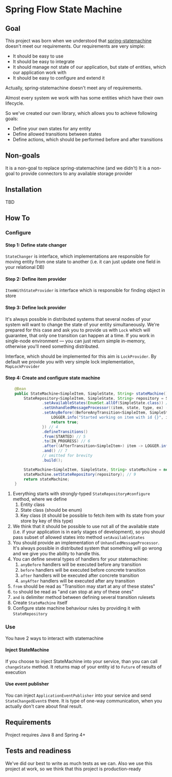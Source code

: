 # Spring Flow State Machine

## Goal

This project was born when we understood that [spring-statemachine](http://projects.spring.io/spring-statemachine/) doesn't meet our requirements.  Our requirements are very simple:

* It should be easy to use
* It should be easy to integrate
* It should manage not state of our application, but state of entities, which our application work with
* It should be easy to configure and extend it

Actually, spring-statemachine doesn't meet any of requirements.

Almost every system we work with has some entities which have their own lifecycle.

So we've created our own library, which allows you to achieve following goals:

* Define your own states for any entity
* Define allowed transitions between states
* Define actions, which should be performed before and after transitions

## Non-goals

It is a non-goal to replace spring-statemachine (and we didn't)
It is a non-goal to provide connectors to any available storage provider

## Installation

TBD

## How To

### Configure

#### Step 1: Define state changer

`StateChanger` is interface, which implementations are responsible for moving entity from one state to another (i.e. it can just update one field in your relational DB)

#### Step 2: Define item provider

`ItemWithStateProvider` is interface which is responsible for finding object in store

#### Step 3: Define lock provider

It's always possible in distributed systems that several nodes of your system will want to change the state of your entity simultaneously. We're prepared for this case and ask you to provide us with `Lock` which will guarantee, that only one transition can happen at a time. If you work in single-node environment — you can just return simple in-memory, otherwise you'll need something distributed.

Interface, which should be implemented for this aim is `LockProvider`. By default we provide you with very simple lock implementation, `MapLockProvider`

#### Step 4: Create and configure state machine

```java
    @Bean
    public StateMachine<SimpleItem, SimpleState, String> stateMachine() {
        StateRepository<SimpleItem, SimpleState, String> repository = StateRepositoryBuilder.<SimpleItem, SimpleState, String>configure() // 1
                .setAvailableStates(EnumSet.allOf(SimpleState.class)) // 2
                .setUnhandledMessageProcessor((item, state, type, ex) -> LOGGER.error("Got unhandled item with id {}, issue is {}", item, type)) // 3
                .setAnyBefore((BeforeAnyTransition<SimpleItem, SimpleState>) (item, state) -> {
                    LOGGER.info("Started working on item with id {}", item.getId());
                    return true;
                }) // 4
                .defineTransitions()
                .from(STARTED) // 5
                .to(IN_PROGRESS) // 6
                .after((AfterTransition<SimpleItem>) item -> LOGGER.info("Moved from STARTED to IN_PROGRESS")) 
                .and() // 7
                // omitted for brevity
                .build(); 

        StateMachine<SimpleItem, SimpleState, String> stateMachine = new StateMachine<>(stateProvider(), stateChanger(), lockProvider); // 8
        stateMachine.setStateRepository(repository); // 9
        return stateMachine;
    }
```

1. Everything starts with strongly-typed `StateRepository#configure` method, where we define
    1. Entity class
    2. State class (should be enum)
    3. Key class (it should be possible to fetch item with its state from your store by key of this type)
2. We think that it should be possible to use not all of the available state (i.e. if your application is in early stages of development), so you should pass subset of allowed states into method `setAvailableStates`
3. You should provide an implementation of `UnhandledMessageProcessor`. It's always possible in distributed system that something will go wrong and we give you the ability to handle this. 
4. You can define several types of handlers for your statemachine:
    1. `anyBefore` handlers will be executed before any transition
    2. `before` handlers will be executed before concrete transition
    3. `after` handlers will be executed after concrete transition
    4. `anyAfter` handlers will be executed after any transition
5. `from` should be read as "Transition may start at any of these states"
6. `to` should be read as "and can stop at any of these ones"
7. `and` is delimiter method between defining several transition rulesets
8. Create `StateMachine` itself
9. Configure state machine behaviour rules by providing it with `StateRepository`

### Use

You have 2 ways to interact with statemachine

#### Inject StateMachine

If you choose to inject StateMachine into your service, than you can call `changeState` method. It returns map of your entity id to `Future` of results of execution

#### Use event publisher

You can inject `ApplicationEventPublisher` into your service and send `StateChangedEvent`s there. It is type of one-way communication, when you actually don't care about final result.

## Requirements

Project requires Java 8 and Spring 4+

## Tests and readiness

We've did our best to write as much tests as we can. Also we use this project at work, so we think that this project is production-ready